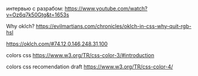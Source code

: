интервью с разрабом:
https://www.youtube.com/watch?v=Oz6q7k50Gtg&t=1653s

Why oklch?
https://evilmartians.com/chronicles/oklch-in-css-why-quit-rgb-hsl

https://oklch.com/#74.12,0.146,248.31,100

colors css
https://www.w3.org/TR/css-color-3/#introduction

colors css recomendation draft
https://www.w3.org/TR/css-color-4/
